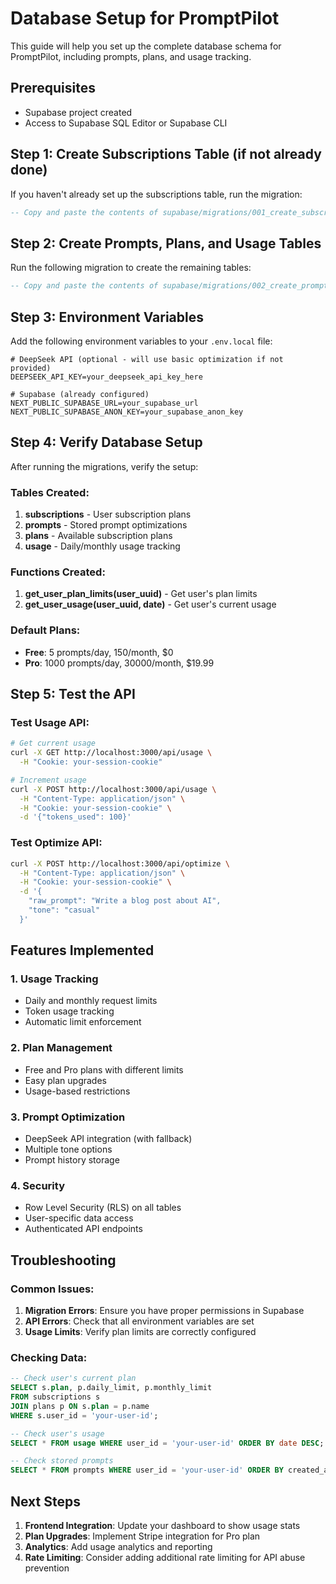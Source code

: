 # Database Setup for PromptPilot

This guide will help you set up the complete database schema for PromptPilot, including prompts, plans, and usage tracking.

## Prerequisites

- Supabase project created
- Access to Supabase SQL Editor or Supabase CLI

## Step 1: Create Subscriptions Table (if not already done)

If you haven't already set up the subscriptions table, run the migration:

```sql
-- Copy and paste the contents of supabase/migrations/001_create_subscriptions_table.sql
```

## Step 2: Create Prompts, Plans, and Usage Tables

Run the following migration to create the remaining tables:

```sql
-- Copy and paste the contents of supabase/migrations/002_create_prompts_and_usage_tables.sql
```

## Step 3: Environment Variables

Add the following environment variables to your `.env.local` file:

```env
# DeepSeek API (optional - will use basic optimization if not provided)
DEEPSEEK_API_KEY=your_deepseek_api_key_here

# Supabase (already configured)
NEXT_PUBLIC_SUPABASE_URL=your_supabase_url
NEXT_PUBLIC_SUPABASE_ANON_KEY=your_supabase_anon_key
```

## Step 4: Verify Database Setup

After running the migrations, verify the setup:

### Tables Created:
1. **subscriptions** - User subscription plans
2. **prompts** - Stored prompt optimizations
3. **plans** - Available subscription plans
4. **usage** - Daily/monthly usage tracking

### Functions Created:
1. **get_user_plan_limits(user_uuid)** - Get user's plan limits
2. **get_user_usage(user_uuid, date)** - Get user's current usage

### Default Plans:
- **Free**: 5 prompts/day, 150/month, $0
- **Pro**: 1000 prompts/day, 30000/month, $19.99

## Step 5: Test the API

### Test Usage API:
```bash
# Get current usage
curl -X GET http://localhost:3000/api/usage \
  -H "Cookie: your-session-cookie"

# Increment usage
curl -X POST http://localhost:3000/api/usage \
  -H "Content-Type: application/json" \
  -H "Cookie: your-session-cookie" \
  -d '{"tokens_used": 100}'
```

### Test Optimize API:
```bash
curl -X POST http://localhost:3000/api/optimize \
  -H "Content-Type: application/json" \
  -H "Cookie: your-session-cookie" \
  -d '{
    "raw_prompt": "Write a blog post about AI",
    "tone": "casual"
  }'
```

## Features Implemented

### 1. Usage Tracking
- Daily and monthly request limits
- Token usage tracking
- Automatic limit enforcement

### 2. Plan Management
- Free and Pro plans with different limits
- Easy plan upgrades
- Usage-based restrictions

### 3. Prompt Optimization
- DeepSeek API integration (with fallback)
- Multiple tone options
- Prompt history storage

### 4. Security
- Row Level Security (RLS) on all tables
- User-specific data access
- Authenticated API endpoints

## Troubleshooting

### Common Issues:

1. **Migration Errors**: Ensure you have proper permissions in Supabase
2. **API Errors**: Check that all environment variables are set
3. **Usage Limits**: Verify plan limits are correctly configured

### Checking Data:

```sql
-- Check user's current plan
SELECT s.plan, p.daily_limit, p.monthly_limit 
FROM subscriptions s 
JOIN plans p ON s.plan = p.name 
WHERE s.user_id = 'your-user-id';

-- Check user's usage
SELECT * FROM usage WHERE user_id = 'your-user-id' ORDER BY date DESC;

-- Check stored prompts
SELECT * FROM prompts WHERE user_id = 'your-user-id' ORDER BY created_at DESC;
```

## Next Steps

1. **Frontend Integration**: Update your dashboard to show usage stats
2. **Plan Upgrades**: Implement Stripe integration for Pro plan
3. **Analytics**: Add usage analytics and reporting
4. **Rate Limiting**: Consider adding additional rate limiting for API abuse prevention
